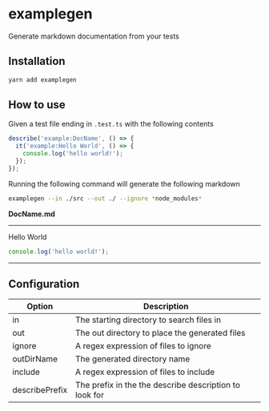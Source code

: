 # examplegen

Generate markdown documentation from your tests

## Installation

```bash
yarn add examplegen
```

## How to use

Given a test file ending in `.test.ts` with the following contents

```ts
describe('example:DocName', () => {
  it('example:Hello World', () => {
    console.log('hello world!');
  });
});
```

Running the following command will generate the following markdown

```bash
examplegen --in ./src --out ./ --ignore *node_modules*
```

**DocName.md**

---

Hello World

```ts
console.log('hello world!');
```

---

## Configuration

| **Option**     | **Description**                                        |
| -------------- | ------------------------------------------------------ |
| in             | The starting directory to search files in              |
| out            | The out directory to place the generated files         |
| ignore         | A regex expression of files to ignore                  |
| outDirName     | The generated directory name                           |
| include        | A regex expression of files to include                 |
| describePrefix | The prefix in the the describe description to look for |
